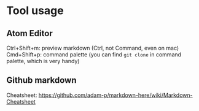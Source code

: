 # Tool usage

## Atom Editor
Ctrl+Shift+m: preview markdown (Ctrl, not Command, even on mac)
Cmd+Shift+p: command palette (you can find `git clone` in command palette, which is very handy)

## Github markdown
Cheatsheet: https://github.com/adam-p/markdown-here/wiki/Markdown-Cheatsheet
